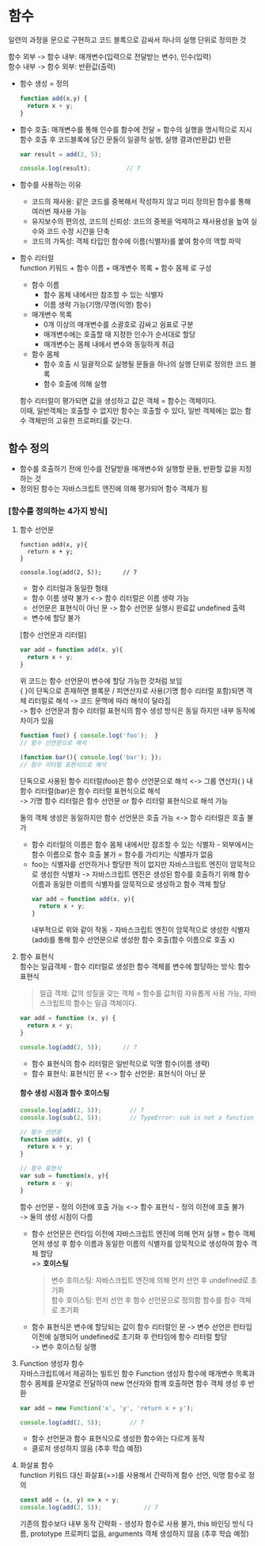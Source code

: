 # 함수
일련의 과정을 문으로 구현하고 코드 블록으로 감싸서 하나의 실행 단위로 정의한 것

함수 외부 -> 함수 내부: 매개변수(입력으로 전달받는 변수), 인수(입력)         
함수 내부 -> 함수 외부: 반환값(출력)

* 함수 생성 = 정의
  ```javascript
  function add(x,y) {
    return x + y;
  }
  ```

* 함수 호출: 매개변수를 통해 인수를 함수에 전달 = 함수의 실행을 명시적으로 지시     
           함수 호출 후 코드블록에 담긴 문들이 일괄적 실행, 실행 결과(반환값) 반환
  ```javascript
  var result = add(2, 5);

  console.log(result);          // 7
  ```

* 함수를 사용하는 이유
  - 코드의 재사용: 같은 코드를 중복해서 작성하지 않고 미리 정의된 함수를 통해 여러번 재사용 가능
  - 유지보수의 편의성, 코드의 신뢰성: 코드의 중복을 억제하고 재사용성을 높여 실수와 코드 수정 시간을 단축
  - 코드의 가독성: 객체 타입인 함수에 이름(식별자)를 붙여 함수의 역할 파악

* 함수 리터럴      
  function 키워드 + 함수 이름 + 매개변수 목록 + 함수 몸체 로 구성
  - 함수 이름
      - 함수 몸체 내에서만 참조할 수 있는 식별자
      - 이름 생략 가능(기명/무명(익명) 함수)
  - 매개변수 목록
      - 0개 이상의 매개변수를 소괄호로 감싸고 쉼표로 구분
      - 매개변수에는 호출할 때 지정한 인수가 순서대로 할당
      - 매개변수는 몸체 내에서 변수와 동일하게 취급
  - 함수 몸체
      - 함수 호출 시 일괄적으로 실행될 문들을 하나의 실행 단위로 정의한 코드 블록
      - 함수 호출에 의해 실행

  함수 리터럴이 평가되면 값을 생성하고 값은 객체 = 함수는 객체이다.     
  이때, 일반객체는 호출할 수 없지만 함수는 호출할 수 있다, 일반 객체에는 없는 함수 객체만의 고유한 프로퍼티를 갖는다.


## 함수 정의
- 함수를 호출하기 전에 인수를 전달받을 매개변수와 실행할 문들, 반환할 값을 지정하는 것
- 정의된 함수는 자바스크립트 엔진에 의해 평가되어 함수 객체가 됨

### [함수를 정의하는 4가지 방식]

1. 함수 선언문
   ```
   function add(x, y){
     return x + y;
   }

   console.log(add(2, 5));      // 7
   ```
   - 함수 리터럴과 동일한 형태
   - 함수 이름 생략 불가 <-> 함수 리터럴은 이름 생략 가능
   - 선언문은 표현식이 아닌 문 -> 함수 선언문 실행시 완료값 undefined 출력
   - 변수에 할당 불가
  
   [함수 선언문과 리터럴]
   ```javascript
   var add = function add(x, y){
     return x + y;
   }
   ```
   위 코드는 함수 선언문이 변수에 할당 가능한 것처럼 보임     
   { }이 단독으로 존재하면 블록문 / 피연산자로 사용(기명 함수 리터럴 포함)되면 객체 리터럴로 해석 -> 코드 문맥에 따라 해석이 달라짐    
   -> 함수 선언문과 함수 리터럴 표현식의 함수 생성 방식은 동일 하지만 내부 동작에 차이가 있음
   ```javascript
   function foo() { console.log('foo');  }
   // 함수 선언문으로 해석

   (function bar(){ console.log('bar'); });
   // 함수 리터럴 표현식으로 해석
   ```
   단독으로 사용된 함수 리터럴(foo)은 함수 선언문으로 해석 <-> 그룹 연산자( ) 내 함수 리터럴(bar)은 함수 리터럴 표현식으로 해석    
   -> 기명 함수 리터럴은 함수 선언문 or 함수 리터럴 표현식으로 해석 가능
   
   둘의 객체 생성은 동일하지만 함수 선언문은 호출 가능 <-> 함수 리터럴은 호출 불가   
   - 함수 리터럴의 이름은 함수 몸체 내에서만 참조할 수 있는 식별자 - 외부에서는 함수 이름으로 함수 호출 불가 = 함수를 가리키는 식별자가 없음
   - foo는 식별자를 선언하거나 할당한 적이 없지만 자바스크립트 엔진이 암묵적으로 생성한 식별자 -> 자바스크립트 엔진은 생성된 함수를 호출하기 위해 함수 이름과 동일한 이름의 식별자를 암묵적으로 생성하고 함수 객체 할당
     ```javascript
     var add = function add(x, y){
       return x + y;
     }
     ```
     내부적으로 위와 같이 작동 - 자바스크립트 엔진이 암묵적으로 생성한 식별자(add)를 통해 함수 선언문으로 생성한 함수 호출(함수 이름으로 호출 x)

2. 함수 표현식    
   함수는 일급객체 - 함수 리터럴로 생성한 함수 객체를 변수에 할당하는 방식: 함수 표현식
   
   > 일급 객체: 값의 성질을 갖는 객체 = 함수를 값처럼 자유롭게 사용 가능, 자바스크립트의 함수는 일급 객체이다.

   ```javascript
   var add = function (x, y) {
     return x + y;
   }

   console.log(add(2, 5));      // 7
   ```
   - 함수 표현식의 함수 리터럴은 일반적으로 익명 함수(이름 생략)
   - 함수 표현식: 표현식인 문 <-> 함수 선언문: 표현식이 아닌 문

    #### 함수 생성 시점과 함수 호이스팅
    ```javascript
    console.log(add(2, 5));        // 7
    console.log(sub(2, 5));        // TypeError: sub is not a function
    
    // 함수 선언문
    function add(x, y) {
      return x + y;
    }
    
    // 함수 표현식
    var sub = function(x, y){
      return x - y;
    }
    ```
    함수 선언문 - 정의 이전에 호출 가능 <-> 함수 표현식 - 정의 이전에 호출 불가      
    -> 둘의 생성 시점이 다름
      - 함수 선언문은 런타임 이전에 자바스크립트 엔진에 의해 먼저 실행 = 함수 객체 먼저 생성 후 함수 이름과 동일한 이름의 식별자를 암묵적으로 생성하여 함수 객체 할당       
        => **호이스팅**      
          > 변수 호이스팅: 자바스크립트 엔진에 의해 먼저 선언 후 undefined로 초기화        
          > 함수 호이스팅: 먼저 선언 후 함수 선언문으로 정의함 함수를 함수 객체로 초기화
      - 함수 표현식은 변수에 할당되는 값이 함수 리터럴인 문 -> 변수 선언은 런타임 이전에 실행되어 undefined로 초기화 후 런타임에 함수 리터럴 할당        
        -> 변수 호이스팅 실행

3. Function 생성자 함수      
   자바스크립트에서 제공하는 빌트인 함수 Function 생성자 함수에 매개변수 목록과 함수 몸체를 문자열로 전달하여 new 연산자와 함께 호출하면 함수 객체 생성 후 반환
   ```javascript
   var add = new Function('x', 'y', 'return x + y');
   
   console.log(add(2, 5));        // 7
   ```
   - 함수 선언문과 함수 표현식으로 생성한 함수와는 다르게 동작
   - 클로저 생성하지 않음 (추후 학습 예정)

4. 화살표 함수      
   function 키워드 대신 화살표(=>)를 사용해서 간략하게 함수 선언, 익명 함수로 정의
   ```javascript
   const add = (x, y) => x + y;
   console.log(add(2, 5));            // 7
   ```
   기존의 함수보다 내부 동작 간략화 - 생성자 함수로 사용 불가, this 바인딩 방식 다름, prototype 프로퍼티 없음, arguments 객체 생성하지 않음
   (추후 학습 예정)

